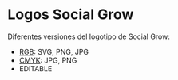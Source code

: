 # Logos Social Grow
Diferentes versiones del logotipo de Social Grow:
- [RGB](https://github.com/inkua/Social-Grow/tree/main/logos/rgb): SVG, PNG, JPG
- [CMYK](https://github.com/inkua/Social-Grow/tree/main/logos/cmyk): JPG, PNG
- EDITABLE
